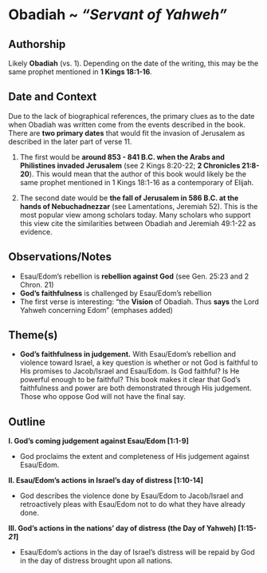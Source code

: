 # Obadiah ~ *“Servant of Yahweh”*

## Authorship  
Likely **Obadiah** (vs. 1).  Depending on the date of the writing, this may be the same prophet mentioned in **1 Kings 18:1-16**.

## Date and Context
Due to the lack of biographical references, the primary clues as to the date when Obadiah was written come from the events described in the book.  There are **two primary dates** that would fit the invasion of Jerusalem as described in the later part of verse 11.

1. The first would be **around 853 - 841 B.C. when the Arabs and Philistines invaded Jerusalem** (see 2 Kings 8:20-22; **2 Chronicles 21:8-20**).  This would mean that the author of this book would likely be the same prophet mentioned in 1 Kings 18:1-16 as a contemporary of Elijah.

2. The second date would be **the fall of Jerusalem in 586 B.C. at the hands of Nebuchadnezzar** (see Lamentations, Jeremiah 52). This is the most popular view among scholars today.  Many scholars who support this view cite the similarities between Obadiah and Jeremiah 49:1-22 as evidence. 

## Observations/Notes
- Esau/Edom’s rebellion is **rebellion against God** (see Gen. 25:23 and  2 Chron. 21)
- **God’s faithfulness** is challenged by Esau/Edom’s rebellion
- The first verse is interesting: “the **Vision** of Obadiah.  Thus **says** the Lord Yahweh concerning Edom” (emphases added)

## Theme(s)
- **God’s faithfulness in judgement.**  With Esau/Edom’s rebellion and violence toward Israel, a key question is whether or not God is faithful to His promises to Jacob/Israel and Esau/Edom. Is God faithful?  Is He powerful enough to be faithful?  This book makes it clear that God’s  faithfulness and power are both demonstrated through His judgement.  Those who oppose God will not have the final say.

## Outline
**I. God’s coming judgement against Esau/Edom  [1:1-9]**

  - God proclaims the extent and completeness of His judgement against Esau/Edom.

**II. Esau/Edom’s actions in Israel’s day of distress  [1:10-14]**

  - God describes the violence done by Esau/Edom to Jacob/Israel and retroactively pleas with Esau/Edom not to do what they have already done. 

**III. God’s actions in the nations’ day of distress (the Day of Yahweh)  [1:15-*21*]**

  - Esau/Edom’s actions in the day of Israel’s distress will be repaid by God in the day of distress brought upon all nations.
